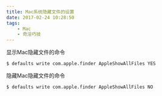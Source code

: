 ```yaml
---
title: Mac系统隐藏文件的设置
date: 2017-02-24 10:28:50
tags:
	- Mac
	- 奇淫巧技
---
```


显示Mac隐藏文件的命令

```
$ defaults write com.apple.finder AppleShowAllFiles YES
```
隐藏Mac隐藏文件的命令
```
$ defaults write com.apple.finder AppleShowAllFiles NO
```
